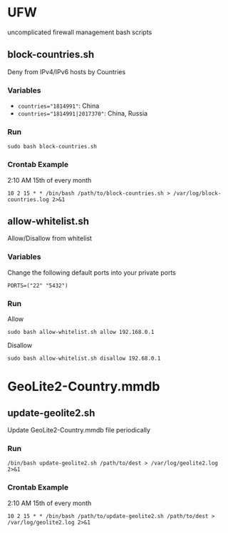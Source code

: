 
# UFW
uncomplicated firewall management bash scripts

## block-countries.sh
Deny from IPv4/IPv6 hosts by Countries

### Variables
* `countries="1814991"`: China
* `countries="1814991|2017370"`: China, Russia

### Run
```
sudo bash block-countries.sh
```

### Crontab Example
2:10 AM 15th of every month 
```
10 2 15 * * /bin/bash /path/to/block-countries.sh > /var/log/block-countries.log 2>&1
```

## allow-whitelist.sh
Allow/Disallow from whitelist

### Variables
Change the following default ports into your private ports
```
PORTS=("22" "5432")
```

### Run
Allow
```
sudo bash allow-whitelist.sh allow 192.168.0.1
```

Disallow
```
sudo bash allow-whitelist.sh disallow 192.68.0.1
```

# GeoLite2-Country.mmdb
## update-geolite2.sh
Update GeoLite2-Country.mmdb file periodically

### Run
```
/bin/bash update-geolite2.sh /path/to/dest > /var/log/geolite2.log 2>&1
```

### Crontab Example
2:10 AM 15th of every month
```
10 2 15 * * /bin/bash /path/to/update-geolite2.sh /path/to/dest > /var/log/geolite2.log 2>&1
```
